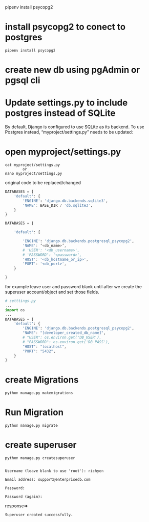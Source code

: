 pipenv install psycopg2

# install psycopg2 to conect to postgres
    pipenv install psycopg2

# create new db using pgAdmin or pgsql cli 

# Update settings.py to include postgres instead of SQLite

By default, Django is configured to use SQLite as its backend. To use Postgres instead, “myproject/settings.py” needs to be updated:

# open myproject/settings.py
    cat myproject/settings.py
            or
    nano myproject/settings.py

original code to be replaced/changed
```py
DATABASES = {
    'default': {
        'ENGINE': 'django.db.backends.sqlite3',
        'NAME': BASE_DIR / 'db.sqlite3',
    }
}
```

```py
DATABASES = {

    'default': {

        'ENGINE': 'django.db.backends.postgresql_psycopg2',
        'NAME': ‘<db_name>’,
        # 'USER': '<db_username>',
        # 'PASSWORD': '<password>',
        'HOST': '<db_hostname_or_ip>',
        'PORT': '<db_port>',
    }

}
```

for example
leave user and password blank until after we create the superuser account/object and set those fields.
```py
# setttings.py
...
import os
...
DATABASES = {
    'default': {
        'ENGINE': 'django.db.backends.postgresql_psycopg2',
        "NAME": "[developer_created_db_name]",
        # "USER": os.environ.get('DB_USER'),
        # "PASSWORD": os.environ.get('DB_PASS'),
        "HOST": "localhost",
        "PORT": "5432",
    }
}
```

# create Migrations
    python manage.py makemigrations

# Run Migration
    python manage.py migrate


# create superuser
    python manage.py createsuperuser
    
    
    Username (leave blank to use 'root'): richyen

    Email address: support@enterprisedb.com

    Password: 

    Password (again): 

response=>

    Superuser created successfully.
